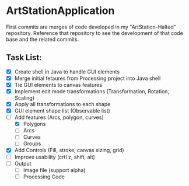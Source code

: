 # ArtStationApplication

First commits are merges of code developed in my "ArtStation-Halted" repository. Reference that repository to see the development of that code base and the related commits. 

## Task List:

- [x] Create shell in Java to handle GUI elements
- [x] Merge initial fetaures from Processing project into Java shell
- [x] Tie GUI elements to canvas features
- [x] Implement edit mode transformations (Transformation, Rotation, Scaling)
- [x] Apply all transformations to each shape
- [x] GUI element shape list (Observable list)
- [ ] Add features (Arcs, polygon, curves)
    - [x] Polygons
    - [ ] Arcs
    - [ ] Curves
    - [ ] Groups
- [x] Add Controls (Fill, stroke, canvas sizing, grid)
- [ ] Improve usability (crtl z, shift, alt)
- [ ] Output
    - [ ] Image file (support alpha)
    - [ ] Processing Code 
